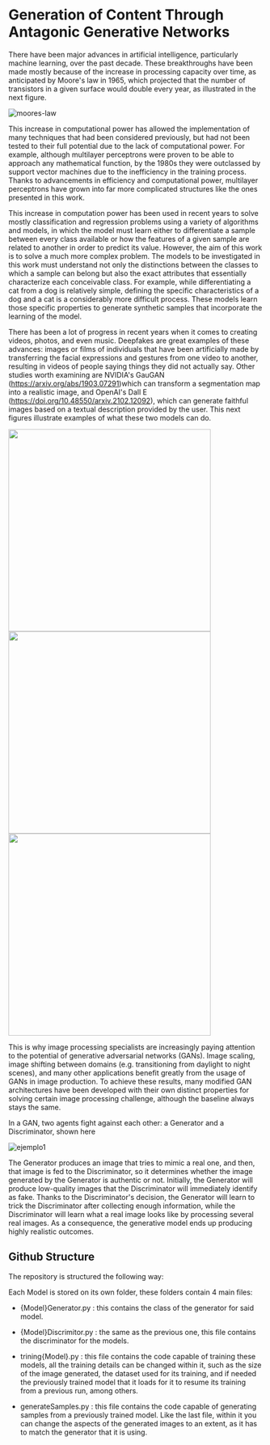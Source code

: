 # Generation of Content Through Antagonic Generative Networks

There have been major advances in artificial intelligence, particularly machine learning, over the past decade. These breakthroughs have been made mostly because of the increase in processing capacity over time, as anticipated by Moore's law in 1965, which projected that the number of transistors in a given surface would double every year, as illustrated in the next figure. 

![moores-law](https://user-images.githubusercontent.com/60478676/170839679-8f8ad6e0-e5a8-4c23-8b5a-05617620ffd5.jpg)


This increase in computational power has allowed the implementation of many techniques that had been considered previously, but had not been tested to their full potential due to the lack of computational power. For example, although multilayer perceptrons were proven to be able to approach any mathematical function, by the 1980s they were outclassed by support vector machines due to the inefficiency in the training process. Thanks to advancements in efficiency and computational power, multilayer perceptrons have grown into far more complicated structures like the ones presented in this work.

This increase in computation power has been used in recent years to solve mostly classification and regression problems using a variety of algorithms and models, in which the model must learn either to differentiate a sample between every class available or how the features of a given sample are related to another in order to predict its value. However, the aim of this work is to solve a much more complex problem. The models to be investigated in this work must understand not only the distinctions between the classes to which a sample can belong but also the exact attributes that essentially characterize each conceivable class. For example, while differentiating a cat from a dog is relatively simple, defining the specific characteristics of a dog and a cat is a considerably more difficult process. These models learn those specific properties to generate synthetic samples that incorporate the learning of the model.

There has been a lot of progress in recent years when it comes to creating videos, photos, and even music. Deepfakes are great examples of these advances: images or films of individuals that have been artificially made by transferring the facial expressions and gestures from one video to another, resulting in videos of people saying things they did not actually say. Other studies worth examining are NVIDIA's GauGAN (https://arxiv.org/abs/1903.07291)which can transform a segmentation map into a realistic image, and OpenAI's Dall E (https://doi.org/10.48550/arxiv.2102.12092), which can generate faithful images based on a textual description provided by the user.  This next figures illustrate examples of what these two models can do.



<p float="left">
  <img src="https://user-images.githubusercontent.com/60478676/170839738-d260e68d-2c81-47cc-acd0-f3725ca0173b.png" width="400">
  <img src="https://user-images.githubusercontent.com/60478676/170839740-f08bf15f-5900-49a8-9ba5-615f7c492019.jpg" width="400">
  <img src="https://user-images.githubusercontent.com/60478676/170839742-b45be7f9-0322-43be-b7ec-390bbaaa808a.png" width="400">
</p>




This is why image processing specialists are increasingly paying attention to the potential of generative adversarial networks (GANs). Image scaling, image shifting between domains (e.g. transitioning from daylight to night scenes), and many other applications benefit greatly from the usage of GANs in image production. To achieve these results, many modified GAN architectures have been developed with their own distinct properties for solving certain image processing challenge, although the baseline always stays the same.

In a GAN, two agents fight against each other: a Generator and a Discriminator, shown here

![ejemplo1](https://user-images.githubusercontent.com/60478676/170839850-ed761571-4221-4688-b8db-fb37d2efc675.png)


The Generator produces an image that tries to mimic a real one, and then, that image is fed to the Discriminator, so it determines whether the image generated by the Generator is authentic or not. Initially, the Generator will produce low-quality images that the Discriminator will immediately identify as fake. Thanks to the Discriminator's decision, the Generator will learn to trick the Discriminator after collecting enough information, while the Discriminator will learn what a real image looks like by processing several real images. As a consequence, the generative model ends up producing highly realistic outcomes.



## Github Structure


The repository is structured the following way:
    
Each Model is stored on its own folder, these folders contain 4 main files: 
    
- {Model}Generator.py : this contains the class of the generator for said model.
        
- {Model}Discrimitor.py : the same as the previous one, this file contains the discriminator for the models.
        
- trining{Model}.py : this file contains the code capable of training these models, all the training details can be changed within it, such as the size of the image generated, the dataset used for its training, and if needed the previously trained model that it loads for it to resume its training from a previous run, among others.
        
- generateSamples.py : this file contains the code capable of generating samples from a previously trained model. Like the last file, within it you can change the aspects of the generated images to an extent, as it has to match the generator that it is using.

